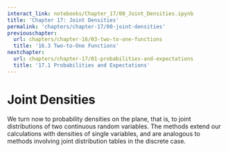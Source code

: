 ```yaml
---
interact_link: notebooks/Chapter_17/00_Joint_Densities.ipynb
title: 'Chapter 17: Joint Densities'
permalink: 'chapters/chapter-17/00-joint-densities'
previouschapter:
  url: chapters/chapter-16/03-two-to-one-functions
  title: '16.3 Two-to-One Functions'
nextchapter:
  url: chapters/chapter-17/01-probabilities-and-expectations
  title: '17.1 Probabilities and Expectations'
---
```


# Joint Densities

We turn now to probability densities on the plane, that is, to joint distributions of two continuous random variables. The methods extend our calculations with densities of single variables, and are analogous to methods involving joint distribution tables in the discrete case.
